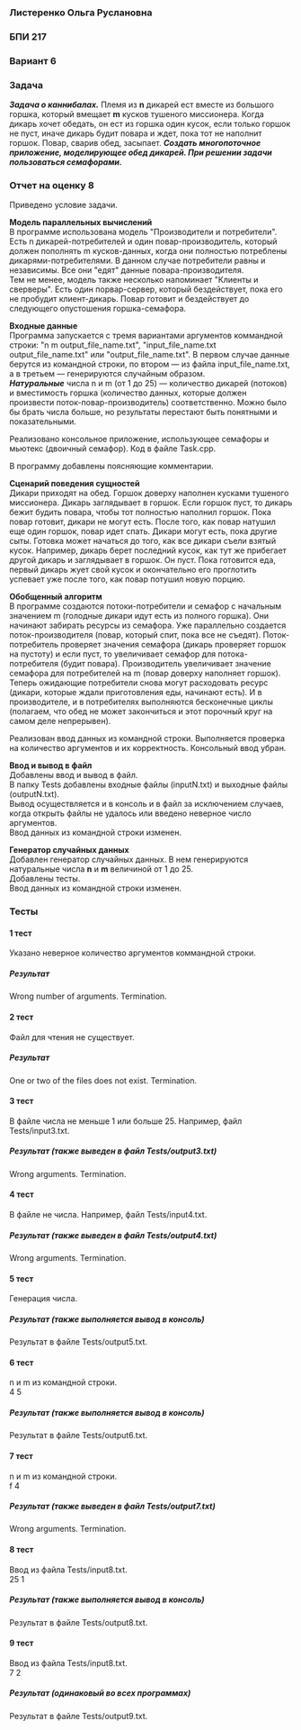 ### Листеренко Ольга Руслановна ###
### БПИ 217 ###
  
### Вариант 6 ###
### Задача ###
***Задача о каннибалах.*** Племя из **n** дикарей ест вместе из большого горшка,
который вмещает **m** кусков тушеного миссионера. Когда дикарь хочет обедать, он ест из горшка один кусок, если только горшок не пуст, иначе дикарь
будит повара и ждет, пока тот не наполнит горшок. Повар, сварив обед, засыпает. ***Создать многопоточное приложение, моделирующее обед дикарей.
При решении задачи пользоваться семафорами.***  

### Отчет на оценку 8 ###
Приведено условие задачи.  

**Модель параллельных вычислений**  
В программе использована модель "Производители и потребители". Есть n дикарей-потребителей и один повар-производитель, который должен пополнять m кусков-данных, когда они полностью потреблены дикарями-потребителями. В данном случае потребители равны и независимы. Все они "едят" данные повара-производителя.  
Тем не менее, модель также несколько напоминает "Клиенты и сверверы". Есть один порвар-сервер, который бездействует, пока его не пробудит клиент-дикарь. Повар готовит и бездействует до следующего опустошения горшка-семафора.  

**Входные данные**  
Программа запускается с тремя вариантами аргументов коммандной строки: "n m output_file_name.txt", "input_file_name.txt output_file_name.txt" или "output_file_name.txt". В первом случае данные берутся из командной строки, по втором — из файла input_file_name.txt, а в третьем — генерируются случайным образом.  
***Натуральные*** числа n и m (от 1 до 25) — количество дикарей (потоков) и вместимость горшка (количество данных, которые должен произвести поток-повар-производитель) соответственно. Можно было бы брать числа больше, но результаты перестают быть понятными и показательными.  

Реализовано консольное приложение, использующее семафоры и мьютекс (двоичный семафор). Код в файле Task.cpp.  

В программу добавлены поясняющие комментарии.  

**Сценарий поведения сущностей**  
Дикари приходят на обед. Горшок доверху наполнен кусками тушеного миссионера. Дикарь заглядывает в горшок. Если горшок пуст, то дикарь бежит будить повара, чтобы тот полностью наполнил горшок. Пока повар готовит, дикари не могут есть. После того, как повар натушил еще один горшок, повар идет спать. Дикари могут есть, пока другие сыты. Готовка может начаться до того, как все дикари съели взятый кусок. Например, дикарь берет последний кусок, как тут же прибегает другой дикарь и заглядывает в горшок. Он пуст. Пока готовится еда, первый дикарь жует свой кусок и окончательно его проглотить успевает уже после того, как повар потушил новую порцию.  

**Обобщенный алгоритм**  
В программе создаются потоки-потребители и семафор с начальным значением m (голодные дикари идут есть из полного горшка). Они начинают забирать ресурсы из семафора. Уже параллельно создается поток-производителя (повар, который спит, пока все не съедят). Поток-потребитель проверяет значения семафора (дикарь проверяет горшок на пустоту) и если пуст, то увеличивает семафор для потока-потребителя (будит повара). Производитель увеличивает значение семафора для потребителей на m (повар доверху наполняет горшок). Теперь ожидающие потребители снова могут расходовать ресурс (дикари, которые ждали приготовления еды, начинают есть). И в производителе, и в потребителях выполняются бесконечные циклы (полагаем, что обед не может закончиться и этот порочный круг на самом деле непрерывен).  

Реализован ввод данных из командной строки. Выполняется проверка на количество аргументов и их корректность. Консольный ввод убран.  

**Ввод и вывод в файл**  
Добавлены ввод и вывод в файл.  
В папку Tests добавлены входные файлы (inputN.txt) и выходные файлы (outputN.txt).  
Вывод осуществляется и в консоль и в файл за исключением случаев, когда открыть файлы не удалось или введено неверное число аргументов.  
Ввод данных из командной строки изменен.  

**Генератор случайных данных**  
Добавлен генератор случайных данных. В нем генерируются натуральные числа **n** и **m** величиной от 1 до 25.  
Добавлены тесты.  
Ввод данных из командной строки изменен.  

### Тесты ###

#### 1 тест ####
Указано неверное количество аргументов коммандной строки.  

##### Результат #####
Wrong number of arguments. Termination.  

#### 2 тест ####
Файл для чтения не существует.  

##### Результат #####
One or two of the files does not exist. Termination.  

#### 3 тест ####
В файле числа не меньше 1 или больше 25. Например, файл Tests/input3.txt.  

##### Результат (также выведен в файл Tests/output3.txt) #####
Wrong arguments. Termination.  

#### 4 тест ####
В файле не числа. Например, файл Tests/input4.txt.  

##### Результат (также выведен в файл Tests/output4.txt) #####
Wrong arguments. Termination.  

#### 5 тест ####
Генерация числа.  

##### Результат (также выполняется вывод в консоль) #####
Результат в файле Tests/output5.txt.  

#### 6 тест ####
n и m из командной строки.  
4 5  

##### Результат (также выполняется вывод в консоль) #####
Результат в файле Tests/output6.txt.  

#### 7 тест ####
n и m из командной строки.  
f 4  

##### Результат (также выведен в файл Tests/output7.txt) #####
Wrong arguments. Termination.  

#### 8 тест ####
Ввод из файла Tests/input8.txt.  
25 1  

##### Результат (также выполняется вывод в консоль) #####
Результат в файле Tests/output8.txt.  

#### 9 тест ####
Ввод из файла Tests/input8.txt.  
7 2  

##### Результат (одинаковый во всех программах) #####
Результат в файле Tests/output9.txt.  
